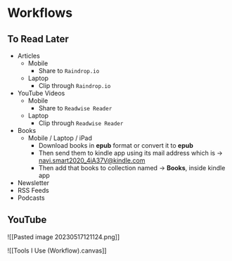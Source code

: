 
# Workflows

## To Read Later

- Articles
	- Mobile
		- Share to `Raindrop.io`
	- Laptop
		- Clip through `Raindrop.io`
- YouTube Videos
	- Mobile
		- Share to `Readwise Reader`
	- Laptop
		- Clip through `Readwise Reader`
- Books
	- Mobile / Laptop / iPad
		- Download books in **epub** format or convert it to **epub**
		- Then send them to kindle app using its mail address which is → navi.smart2020_4iA37V@kindle.com
		- Then add that books to collection named → **Books**, inside kindle app
- Newsletter 
- RSS Feeds
- Podcasts

## YouTube


![[Pasted image 20230517121124.png]]


![[Tools I Use (Workflow).canvas]]
